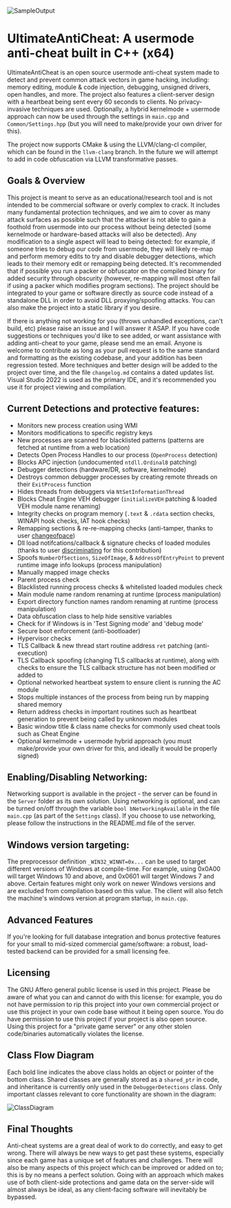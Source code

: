 ![SampleOutput](https://github.com/AlSch092/UltimateAntiCheat/assets/94417808/8e2112b8-2c82-4a38-aca8-ec54aa7d7516)

# UltimateAntiCheat: A usermode anti-cheat built in C++ (x64)

UltimateAntiCheat is an open source usermode anti-cheat system made to detect and prevent common attack vectors in game hacking, including: memory editing, module & code injection, debugging, unsigned drivers, open handles, and more. The project also features a client-server design with a heartbeat being sent every 60 seconds to clients. No privacy-invasive techniques are used. Optionally, a hybrid kernelmode + usermode approach can now be used through the settings in `main.cpp` and `Common/Settings.hpp` (but you will need to make/provide your own driver for this).

The project now supports CMake & using the LLVM/clang-cl compiler, which can be found in the `llvm-clang` branch. In the future we will attempt to add in code obfuscation via LLVM transformative passes.

## Goals & Overview
   This project is meant to serve as an educational/research tool and is not intended to be commercial software or overly complex to crack. It includes many fundamental protection techniques, and we aim to cover as many attack surfaces as possible such that the attacker is not able to gain a foothold from usermode into our process without being detected (some kernelmode or hardware-based attacks will also be detected). Any modification to a single aspect will lead to being detected: for example, if someone tries to debug our code from usermode, they will likely re-map and perform memory edits to try and disable debugger detections, which leads to their memory edit or remapping being detected. It's recommended that if possible you run a packer or obfuscator on the compiled binary for added security through obscurity (however, re-mapping will most often fail if using a packer which modifies program sections). The project should be integrated to your game or software directly as source code instead of a standalone DLL in order to avoid DLL proxying/spoofing attacks. You can also make the project into a static library if you desire. 

   If there is anything not working for you (throws unhandled exceptions, can't build, etc) please raise an issue and I will answer it ASAP. If you have code suggestions or techniques you'd like to see added, or want assistance with adding anti-cheat to your game, please send me an email. Anyone is welcome to contribute as long as your pull request is to the same standard and formatting as the existing codebase, and your addition has been regression tested. More techniques and better design will be added to the project over time, and the file `changelog.md` contains a dated updates list. Visual Studio 2022 is used as the primary IDE, and it's recommended you use it for project viewing and compilation.  

## Current Detections and protective features:
- Monitors new process creation using WMI
- Monitors modifications to specific registry keys   
- New processes are scanned for blacklisted patterns (patterns are fetched at runtime from a web location)
- Detects Open Process Handles to our process (`OpenProcess` detection)
- Blocks APC injection (undocumented  `ntdll.Ordinal8` patching)
- Debugger detections (hardware/DR, software, kernelmode)
- Destroys common debugger processes by creating remote threads on their `ExitProcess` function
- Hides threads from debuggers via `NtSetInformationThread`  
- Blocks Cheat Engine VEH debugger (`initializeVEH` patching & loaded VEH module name renaming)
- Integrity checks on program memory (`.text` & `.rdata` section checks, WINAPI hook checks, IAT hook checks)
- Remapping sections & re-re-mapping checks (anti-tamper, thanks to user [changeofpace](https://github.com/changeofpace))
- Dll load notifcations/callback & signature checks of loaded modules (thanks to user [discriminating](https://github.com/discriminating) for this contribution)
- Spoofs `NumberOfSections`, `SizeOfImage`, & `AddressOfEntryPoint` to prevent runtime image info lookups (process manipulation)
- Manually mapped image checks
- Parent process check
- Blacklisted running process checks & whitelisted loaded modules check
- Main module name random renaming at runtime (process manipulation)
- Export directory function names random renaming at runtime (process manipulation)
- Data obfuscation class to help hide sensitive variables
- Check for if Windows is in 'Test Signing mode' and 'debug mode'
- Secure boot enforcement (anti-bootloader)
- Hypervisor checks  
- TLS Callback & new thread start routine address `ret` patching (anti-execution)
- TLS Callback spoofing (changing TLS callbacks at runtime), along with checks to ensure the TLS callback structure has not been modified or added to  
- Optional networked heartbeat system to ensure client is running the AC module
- Stops multiple instances of the process from being run by mapping shared memory
- Return address checks in important routines such as heartbeat generation to prevent being called by unknown modules
- Basic window title & class name checks for commonly used cheat tools such as Cheat Engine
- Optional kernelmode + usermode hybrid approach (you must make/provide your own driver for this, and ideally it would be properly signed)

## Enabling/Disabling Networking:
Networking support is available in the project - the server can be found in the `Server` folder as its own solution. Using networking is optional, and can be turned on/off through the variable `bool bNetworkingAvailable` in the file `main.cpp` (as part of the `Settings` class). If you choose to use networking, please follow the instructions in the README.md file of the server.  

## Windows version targeting:

The preprocessor definition `_WIN32_WINNT=0x...` can be used to target different versions of Windows at compile-time. For example, using 0x0A00 will target Windows 10 and above, and 0x0601 will target Windows 7 and above. Certain features might only work on newer Windows versions and are excluded from compilation based on this value. The client will also fetch the machine's windows version at program startup, in `main.cpp`.

## Advanced Features
If you're looking for full database integration and bonus protective features for your small to mid-sized commercial game/software: a robust, load-tested backend can be provided for a small licensing fee.

## Licensing  

The GNU Affero general public license is used in this project. Please be aware of what you can and cannot do with this license: for example, you do not have permission to rip this project into your own commercial project or use this project in your own code base without it being open source. You do have permission to use this project if your project is also open source. Using this project for a "private game server" or any other stolen code/binaries automatically violates the license.

## Class Flow Diagram

Each bold line indicates the above class holds an object or pointer of the bottom class. Shared classes are generally stored as a `shared_ptr` in code, and inheritance is currently only used in the `DebuggerDetections` class. Only important classes relevant to core functionality are shown in the diagram:

![ClassDiagram](https://github.com/user-attachments/assets/1b1ea458-93dd-4e6e-a4c1-ab9f6c3cf96e)

## Final Thoughts

Anti-cheat systems are a great deal of work to do correctly, and easy to get wrong. There will always be new ways to get past these systems, especially since each game has a unique set of features and challenges. There will also be many aspects of this project which can be improved or added on to; this is by no means a perfect solution. Going with an approach which makes use of both client-side protections and game data on the server-side will almost always be ideal, as any client-facing software will inevitably be bypassed. 

